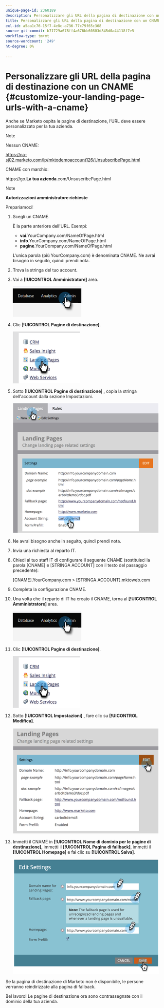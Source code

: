```yaml
---
unique-page-id: 2360189
description: Personalizzare gli URL della pagina di destinazione con un CNAME (Amministrazione) - Documentazione di Marketo - Documentazione del prodotto
title: Personalizzare gli URL della pagina di destinazione con un CNAME (amministrazione)
exl-id: a5aa1c76-15f7-4e8c-a736-77c79f65c368
source-git-commit: b71729a678ff4a676bb60803d845d0a44118f7e5
workflow-type: tm+mt
source-wordcount: '249'
ht-degree: 0%

---
```


# Personalizzare gli URL della pagina di destinazione con un CNAME  {#customize-your-landing-page-urls-with-a-cname}

Anche se Marketo ospita le pagine di destinazione, l’URL deve essere personalizzato per la tua azienda.

>[!NOTE]
>
>Nessun CNAME:
>
>https://na-sj02.marketo.com/lp/mktodemoaccount126/UnsubscribePage.html
>
>CNAME con marchio:
>
>https://go.**La tua azienda**.com/UnsuscribePage.html

>[!NOTE]
>
>**Autorizzazioni amministratore richieste**

Prepariamoci!

1. Scegli un CNAME.

   È la parte anteriore dell&#39;URL. Esempi:

   * **vai**.YourCompany.com/NameOfPage.html
   * **info**.YourCompany.com/NameOfPage.html
   * **pagine**.YourCompany.com/NameOfPage.html

   L’unica parola (più YourCompany.com) è denominata CNAME. Ne avrai bisogno in seguito, quindi prendi nota.

1. Trova la stringa del tuo account.

1. Vai a **[!UICONTROL Amministratore]** area.

   ![](assets/customize-your-landing-page-urls-with-a-cname-1.png)

1. Clic **[!UICONTROL Pagine di destinazione]**.

   ![](assets/customize-your-landing-page-urls-with-a-cname-2.png)

1. Sotto **[!UICONTROL Pagine di destinazione]** , copia la stringa dell&#39;account dalla sezione Impostazioni.

   ![](assets/customize-your-landing-page-urls-with-a-cname-3.png)

1. Ne avrai bisogno anche in seguito, quindi prendi nota.

1. Invia una richiesta al reparto IT.

1. Chiedi al tuo staff IT di configurare il seguente CNAME (sostituisci la parola [CNAME] e [STRINGA ACCOUNT] con il testo del passaggio precedente):

   [CNAME].YourCompany.com > [STRINGA ACCOUNT].mktoweb.com

1. Completa la configurazione CNAME.

1. Una volta che il reparto di IT ha creato il CNAME, torna al **[!UICONTROL Amministratore]** area.

   ![](assets/customize-your-landing-page-urls-with-a-cname-4.png)

1. Clic **[!UICONTROL Pagine di destinazione]**.

   ![](assets/customize-your-landing-page-urls-with-a-cname-5.png)

1. Sotto **[!UICONTROL Impostazioni]** , fare clic su **[!UICONTROL Modifica]**.

   ![](assets/customize-your-landing-page-urls-with-a-cname-6.png)

1. Immetti il CNAME in **[!UICONTROL Nome di dominio per le pagine di destinazione]**, immetti il **[!UICONTROL Pagina di fallback]**, immetti il **[!UICONTROL Homepage]** e fai clic su **[!UICONTROL Salva]**.

   ![](assets/customize-your-landing-page-urls-with-a-cname-7.png)

Se la pagina di destinazione di Marketo non è disponibile, le persone verranno reindirizzate alla pagina di fallback.

Bel lavoro! Le pagine di destinazione ora sono contrassegnate con il dominio della tua azienda.
